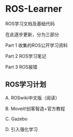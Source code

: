 # ROS-Learner
ROS学习文档及基础代码

在此逐步更新，分为三部分

Part 1 收集的ROS公开学习资料

Part 2 ROS学习笔记

Part 3 ROS报错

## ROS学习计划

A.	ROSwiki中文版（阅读）

B.	Moveit!创客智造+官方教程

C.	Gazebo

D.	引入强化学习
